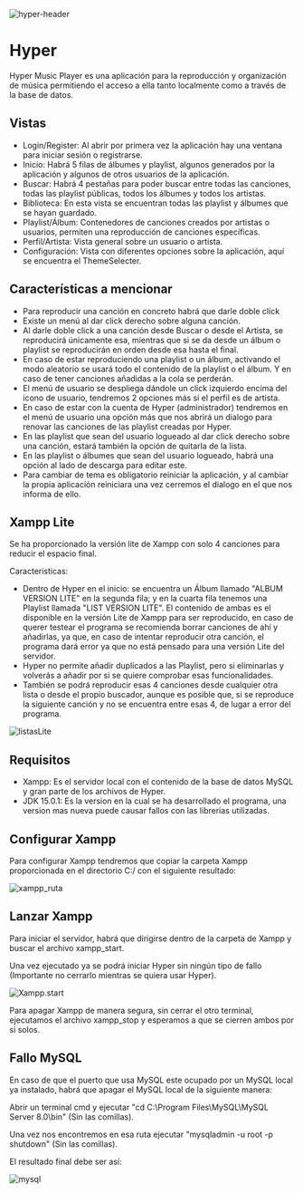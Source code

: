 ![hyper-header](https://i.imgur.com/yjkz8v9.png)
# Hyper
Hyper Music Player es una aplicación para la reproducción y organización de música permitiendo el acceso a ella tanto localmente como a través de la base de datos.

## Vistas
- Login/Register: Al abrir por primera vez la aplicación hay una ventana para iniciar sesión o registrarse.
- Inicio: Habrá 5 filas de álbumes y playlist, algunos generados por la aplicación y algunos de otros usuarios de la aplicación.
- Buscar: Habrá 4 pestañas para poder buscar entre todas las canciones, todas las playlist públicas, todos los álbumes y todos los artistas.
- Biblioteca: En esta vista se encuentran todas las playlist y álbumes que se hayan guardado.
- Playlist/Álbum: Contenedores de canciones creados por artistas o usuarios, permiten una reproducción de canciones específicas.
- Perfil/Artista: Vista general sobre un usuario o artista.
- Configuración: Vista con diferentes opciones sobre la aplicación, aquí se encuentra el ThemeSelecter.

## Características a mencionar
- Para reproducir una canción en concreto habrá que darle doble click
- Existe un menú al dar click derecho sobre alguna canción.
- Al darle doble click a una canción desde Buscar o desde el Artista, se reproducirá únicamente esa, mientras que si se da desde un álbum o playlist se reproducirán en orden desde esa hasta el final.
- En caso de estar reproduciendo una playlist o un álbum, activando el modo aleatorio se usará todo el contenido de la playlist o el álbum. Y en caso de tener canciones añadidas a la cola se perderán.
- El menú de usuario se despliega dándole un click izquierdo encima del icono de usuario, tendremos 2 opciones más si el perfil es de artista.
- En caso de estar con la cuenta de Hyper (administrador) tendremos en el menú de usuario una opción más que nos abrirá un dialogo para renovar las canciones de las playlist creadas por Hyper.
- En las playlist que sean del usuario logueado al dar click derecho sobre una canción, estará también la opción de quitarla de la lista.
- En las playlist o álbumes que sean del usuario logueado, habrá una opción al lado de descarga para editar este.
- Para cambiar de tema es obligatorio reiniciar la aplicación, y al cambiar la propia aplicación reiniciara una vez cerremos el dialogo en el que nos informa de ello.

## Xampp Lite
Se ha proporcionado la versión lite de Xampp con solo 4 canciones para reducir el espacio final.

Caracteristicas:
- Dentro de Hyper en el inicio: se encuentra un Álbum llamado "ALBUM VERSION LITE" en la segunda fila; y en la cuarta fila tenemos una Playlist llamada "LIST VERSION LITE". El contenido de ambas es el disponible en la versión Lite de Xampp para ser reproducido, en caso de querer testear el programa se recomienda borrar canciones de ahí y añadirlas, ya que, en caso de intentar reproducir otra canción, el programa dará error ya que no está pensado para una versión Lite del servidor.
- Hyper no permite añadir duplicados a las Playlist, pero si eliminarlas y volverás a añadir por si se quiere comprobar esas funcionalidades.
- También se podrá reproducir esas 4 canciones desde cualquier otra lista o desde el propio buscador, aunque es posible que, si se reproduce la siguiente canción y no se encuentra entre esas 4, de lugar a error del programa.

![listasLite](https://i.imgur.com/RsjfHZs.png)

## Requisitos
- Xampp: Es el servidor local con el contenido de la base de datos MySQL y gran parte de los archivos de Hyper.
- JDK 15.0.1: Es la version en la cual se ha desarrollado el programa, una version mas nueva puede causar fallos con las librerias utilizadas.

## Configurar Xampp
Para configurar Xampp tendremos que copiar la carpeta Xampp proporcionada en el directorio C:/ con el siguiente resultado:

![xampp_ruta](https://i.imgur.com/NzYqTxl.png)

## Lanzar Xampp
Para iniciar el servidor, habrá que dirigirse dentro de la carpeta de Xampp y buscar el archivo xampp_start.

Una vez ejecutado ya se podrá iniciar Hyper sin ningún tipo de fallo (Importante no cerrarlo mientras se quiera usar Hyper).

![Xampp.start](https://i.imgur.com/dBgpE7X.png)

Para apagar Xampp de manera segura, sin cerrar el otro terminal, ejecutamos el archivo xampp_stop y esperamos a que se cierren ambos por si solos.

## Fallo MySQL
En caso de que el puerto que usa MySQL este ocupado por un MySQL local ya instalado, habrá que apagar el MySQL local de la siguiente manera:

Abrir un terminal cmd y ejecutar "cd C:\Program Files\MySQL\MySQL Server 8.0\bin" (Sin las comillas).

Una vez nos encontremos en esa ruta ejecutar "mysqladmin -u root -p shutdown" (Sin las comillas).

El resultado final debe ser así:

![mysql](https://i.imgur.com/qca3xUL.png)